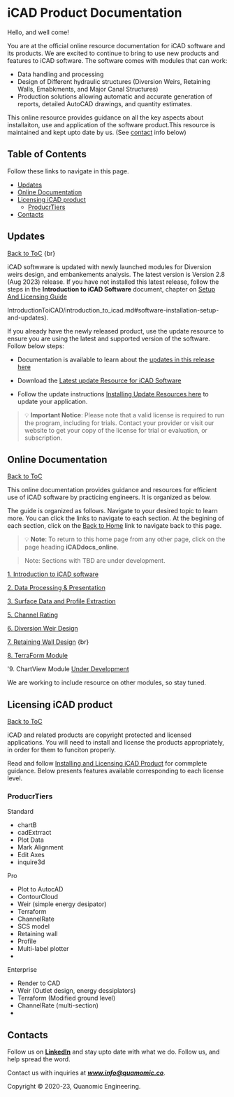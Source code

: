 # iCAD Product Documentation


Hello, and well come!

You are at the official online resource documentation for iCAD software and its products. We are excited to continue to bring to use new products and features to iCAD software. The software comes with modules that can work:
- Data handling and processing
- Design of Different hydraulic structures (Diversion Weirs, Retaining Walls, Emabkments, and Major Canal Structures)
- Production solutions allowing automatic and accurate generation of reports, detailed AutoCAD drawings, and quantity estimates.



This online resource provides guidance on all the key aspects about installaiton, use and application of the software product.This resource is maintained and kept upto date by us. (See [contact](#contacts)  info below)



## Table of Contents
Follow these links to navigate in this page.
<!--TOC-->
  - [Updates](#updates)
  - [Online Documentation](#online-documentation)
  - [Licensing iCAD product](#licensing-icad-product)
    - [ProducrTiers](#producrtiers)
  - [Contacts](#contacts)
<!--/TOC-->

## Updates
[Back to ToC](#table-of-contents)
{br}

iCAD softwware is updated with newly launched modules for Diversion weirs design, and embankements analysis. The latest version is Version 2.8 (Aug 2023) release. If you have not installed this latest release, follow the steps in the **Introduction to iCAD Software** document, chapter on [Setup And Licensing Guide](SetupAndLicensingGuide/setupguide.md#installation-and-setup-guide)

IntroductionToiCAD/introduction_to_icad.md#software-installation-setup-and-updates).

If you already have the newly released product, use the update resource to ensure you are using the latest and supported version of the software. Follow below steps: 

* Documentation is available to learn about the [updates in this release here](Updates/Update_Aug23/Update_notes_Aug23.md)

* Download the [Latest update Resource for iCAD Software](https://drive.google.com/uc?export=download&id=1mSZVIIXOgk0yGErVAzAHIH8eWm1x0gZ6)

* Follow the update instructions [Installing Update Resources here](SetupAndLicensingGuide/setupguide.md#installing-update-resources) to update your application. 


> :bulb: **Important Notice**: Please note that a valid license is required to run the program, including for trials. Contact your provider or visit our website to get your copy of the license for trial or evaluation, or subscription.




## Online Documentation
[Back to ToC](#table-of-contents)

This online documentation provides guidance and resources for efficient use of iCAD software by practicing engineers. It is organized as below.



The guide is organized as follows. Navigate to your desired topic to learn more. You can click the links to navigate to each section. At the begining of each section, click on the [Back to Home]() link to navigate back to this page.

> :bulb: **Note**: To return to this home page from any other page, click on the page heading **iCADdocs_online**.

> Note: Sections with TBD are under development.

[1. Introduction to iCAD software](IntroductionToiCAD/Introduction_to_iCAD.md)

[2. Data Processing & Presentation](DataProcessing/DataProcessing.md)

[3. Surface Data and Profile Extraction](SurfaceDataProcessing/Surface_modelling_and_interpolation.md)

[5. Channel Rating](ChannelRatingWSPRO/ChannelRate_WSPRO.md)

[6. Diversion Weir Design](DiversionWeirDesign/DiversionWeirDesign.md)

[7. Retaining Wall Design](RetainingWallDesign/RetainingWallDesign.md) {br}

[8. TerraForm Module](TerraForm/TerraForm.md)

'9. ChartView Module [Under Development]()


We are working to include resource on other modules, so stay tuned.


## Licensing iCAD product
[Back to ToC](#table-of-contents)

iCAD and related products are copyright protected and licensed applications. You will need to install and license the products appropriately, in order for them to funciton properly.

Read and follow [Installing and Licensing iCAD Product](/SetupAndLicensingGuide/setupguide.md#installation-and-setup-guide) for commplete guidance. Below presents features available corresponding to each license level.


### ProducrTiers
Standard
- chartB
- cadExtrract
- Plot Data
- Mark Alignment
- Edit Axes
- inquire3d

Pro
- Plot to AutocAD
- ContourCloud
- Weir (simple energy desipator)
- Terraform
- ChannelRate
- SCS model
- Retaining wall
- Profile
- Multi-label plotter
- 

Enterprise
- Render to CAD
- Weir (Outlet design, energy dessiplators)
- Terraform (Modified ground level)
- ChannelRate (multi-section)
-

## Contacts

Follow us on [**LinkedIn**]() and stay upto date with what we do. Follow us, and help spread the word.

Contact us with inquiries at ***www.info@quamomic.co***.

Copyright &copy; 2020-23, Quanomic Engineering.